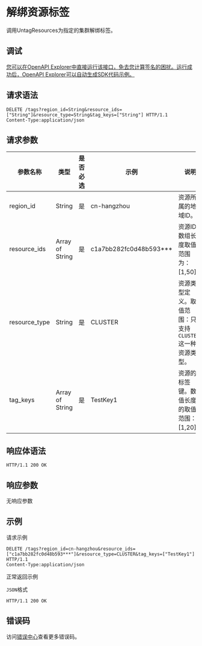 # 解绑资源标签

调用UntagResources为指定的集群解绑标签。

## 调试

[您可以在OpenAPI Explorer中直接运行该接口，免去您计算签名的困扰。运行成功后，OpenAPI Explorer可以自动生成SDK代码示例。](https://api.aliyun.com/#product=CS&api=UntagResources&type=ROA&version=2015-12-15)

## 请求语法

```
DELETE /tags?region_id=String&resource_ids=["String"]&resource_type=String&tag_keys=["String"] HTTP/1.1
Content-Type:application/json
```

## 请求参数

|参数名称|类型|是否必选|示例|说明|
|----|--|----|--|--|
|region\_id|String|是|cn-hangzhou|资源所属的地域ID。 |
|resource\_ids|Array of String|是|c1a7bb282fc0d48b593\*\*\*|资源ID。数组长度取值范围为：\[1,50\]。 |
|resource\_type|String|是|CLUSTER|资源类型定义。取值范围：只支持`CLUSTER`这一种资源类型。 |
|tag\_keys|Array of String|是|TestKey1|资源的标签键。数值长度的取值范围：\[1,20\]。 |

## 响应体语法

```
HTTP/1.1 200 OK
```

## 响应参数

无响应参数

## 示例

请求示例

```
DELETE /tags?region_id=cn-hangzhou&resource_ids=["c1a7bb282fc0d48b593***"]&resource_type=CLUSTER&tag_keys=["TestKey1"] HTTP/1.1 
Content-Type:application/json
```

正常返回示例

`JSON`格式

```
HTTP/1.1 200 OK
```

## 错误码

访问[错误中心](https://error-center.alibabacloud.com/status/product/CS)查看更多错误码。

